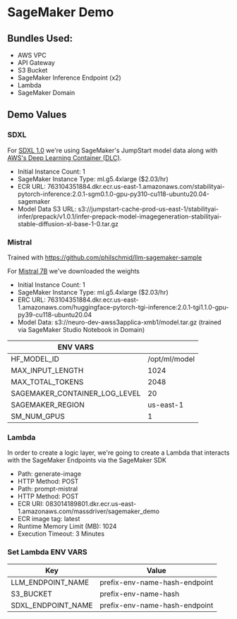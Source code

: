 # SageMaker Demo

## Bundles Used:
- AWS VPC
- API Gateway
- S3 Bucket
- SageMaker Inference Endpoint (x2)
- Lambda
- SageMaker Domain

## Demo Values

### SDXL
For [SDXL 1.0](https://stablediffusionxl.com) we're using SageMaker's JumpStart model data along with [AWS's Deep Learning Container (DLC)](https://github.com/aws/deep-learning-containers/blob/master/available_images.md).
- Initial Instance Count: 1
- SageMaker Instance Type: ml.g5.4xlarge ($2.03/hr)
- ECR URL: 763104351884.dkr.ecr.us-east-1.amazonaws.com/stabilityai-pytorch-inference:2.0.1-sgm0.1.0-gpu-py310-cu118-ubuntu20.04-sagemaker
- Model Data S3 URL: s3://jumpstart-cache-prod-us-east-1/stabilityai-infer/prepack/v1.0.1/infer-prepack-model-imagegeneration-stabilityai-stable-diffusion-xl-base-1-0.tar.gz

### Mistral

Trained with https://github.com/philschmid/llm-sagemaker-sample

For [Mistral 7B](https://mistral.ai/news/announcing-mistral-7b/) we've downloaded the weights
  - Initial Instance Count: 1
  - SageMaker Instance Type: ml.g5.4xlarge ($2.03/hr)
  - ERC URL: 763104351884.dkr.ecr.us-east-1.amazonaws.com/huggingface-pytorch-tgi-inference:2.0.1-tgi1.1.0-gpu-py39-cu118-ubuntu20.04
  - Model Data: s3://neuro-dev-awss3applica-xmb1/model.tar.gz (trained via SageMaker Studio Notebook in Domain)

  | ENV VARS                    |                 |
  | ----------------------------- | -----------   |
  | HF_MODEL_ID                   | /opt/ml/model |
  | MAX_INPUT_LENGTH              | 1024          |
  | MAX_TOTAL_TOKENS              | 2048          |
  | SAGEMAKER_CONTAINER_LOG_LEVEL | 20            |
  | SAGEMAKER_REGION              | us-east-1     |
  | SM_NUM_GPUS                   | 1             |

### Lambda

In order to create a logic layer, we're going to create a Lambda that interacts with the SageMaker Endpoints via the SageMaker SDK
- Path: generate-image
- HTTP Method: POST
- Path: prompt-mistral
- HTTP Method: POST
- ECR URI: 083014189801.dkr.ecr.us-east-1.amazonaws.com/massdriver/sagemaker_demo
- ECR image tag: latest
- Runtime Memory Limit (MB): 1024
- Execution Timeout: 3 Minutes


### Set Lambda ENV VARS
| Key | Value |
|-------------------|----------------------------------|
|LLM_ENDPOINT_NAME  |	prefix-env-name-hash-endpoint |
|S3_BUCKET  |  prefix-env-name-hash |
|SDXL_ENDPOINT_NAME |	prefix-env-name-hash-endpoint |
